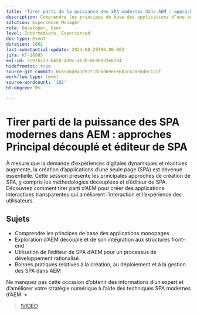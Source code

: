 ```yaml
---
title: 'Tirer parti de la puissance des SPA modernes dans AEM : approches Principal découplé et éditeur de SPA'
description: Comprendre les principes de base des applications d’une seule page Explorer AEM découplé et son intégration aux structures front-end Utiliser l’éditeur de SPA d’AEM pour un processus de développement rationalisé Les bonnes pratiques pour la création, le déploiement et la gestion des SPA dans AEM ne manquez pas cette occasion d’obtenir des informations d’un expert et d’améliorer votre stratégie numérique à l’aide des techniques de SPA modernes d’AEM.
solution: Experience Manager
role: Developer, User
level: Intermediate, Experienced
doc-type: Event
duration: 2802
last-substantial-update: 2024-08-29T00:00:00Z
jira: KT-16095
exl-id: 7c9fbc23-b458-4d9c-ab38-0c9b032eb704
hidefromtoc: true
source-git-commit: 0c85d049a1d9771dc6d69ee6682c628e8dec12cf
workflow-type: tm+mt
source-wordcount: '192'
ht-degree: 0%

---
```


# Tirer parti de la puissance des SPA modernes dans AEM : approches Principal découplé et éditeur de SPA

À mesure que la demande d’expériences digitales dynamiques et réactives augmente, la création d’applications d’une seule page (SPA) est devenue essentielle. Cette session présente les principales approches de création de SPA, y compris les méthodologies découplées et d’éditeur de SPA. Découvrez comment tirer parti d’AEM pour créer des applications interactives transparentes qui améliorent l’interaction et l’expérience des utilisateurs.

## Sujets

* Comprendre les principes de base des applications monopages
* Exploration d’AEM découplé et de son intégration aux structures front-end
* Utilisation de l’éditeur de SPA d’AEM pour un processus de développement rationalisé
* Bonnes pratiques relatives à la création, au déploiement et à la gestion des SPA dans AEM

Ne manquez pas cette occasion d’obtenir des informations d’un expert et d’améliorer votre stratégie numérique à l’aide des techniques SPA modernes d’AEM. »

>[!VIDEO](https://video.tv.adobe.com/v/3433168/?learn=on)
